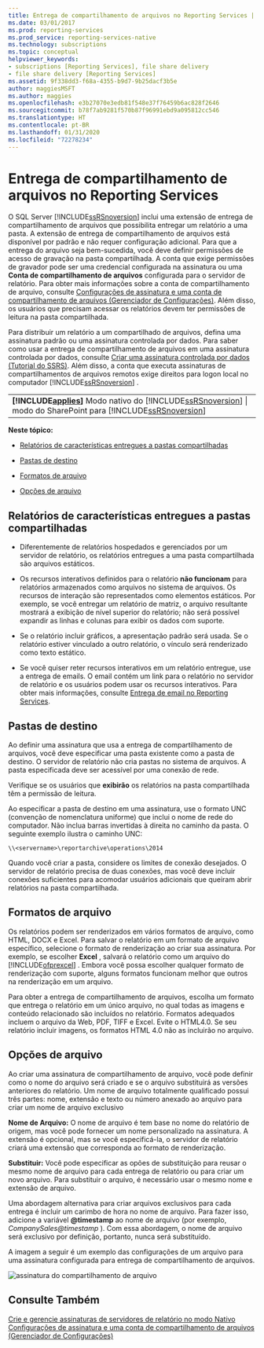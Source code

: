 ```yaml
---
title: Entrega de compartilhamento de arquivos no Reporting Services | Microsoft Docs
ms.date: 03/01/2017
ms.prod: reporting-services
ms.prod_service: reporting-services-native
ms.technology: subscriptions
ms.topic: conceptual
helpviewer_keywords:
- subscriptions [Reporting Services], file share delivery
- file share delivery [Reporting Services]
ms.assetid: 9f338dd3-f68a-4355-b9d7-9b25dacf3b5e
author: maggiesMSFT
ms.author: maggies
ms.openlocfilehash: e3b27070e3edb81f548e37f76459b6ac828f2646
ms.sourcegitcommit: b78f7ab9281f570b87f96991ebd9a095812cc546
ms.translationtype: HT
ms.contentlocale: pt-BR
ms.lasthandoff: 01/31/2020
ms.locfileid: "72278234"
---
```

# <a name="file-share-delivery-in-reporting-services"></a>Entrega de compartilhamento de arquivos no Reporting Services
  O SQL Server [!INCLUDE[ssRSnoversion](../../includes/ssrsnoversion-md.md)] inclui uma extensão de entrega de compartilhamento de arquivos que possibilita entregar um relatório a uma pasta. A extensão de entrega de compartilhamento de arquivos está disponível por padrão e não requer configuração adicional. Para que a entrega do arquivo seja bem-sucedida, você deve definir permissões de acesso de gravação na pasta compartilhada. A conta que exige permissões de gravador pode ser uma credencial configurada na assinatura ou uma **Conta de compartilhamento de arquivos** configurada para o servidor de relatório. Para obter mais informações sobre a conta de compartilhamento de arquivo, consulte [Configurações de assinatura e uma conta de compartilhamento de arquivos &#40;Gerenciador de Configurações&#41;](../../reporting-services/install-windows/subscription-settings-and-a-file-share-account-configuration-manager.md). Além disso, os usuários que precisam acessar os relatórios devem ter permissões de leitura na pasta compartilhada.  
  
 Para distribuir um relatório a um compartilhado de arquivos, defina uma assinatura padrão ou uma assinatura controlada por dados. Para saber como usar a entrega de compartilhamento de arquivos em uma assinatura controlada por dados, consulte [Criar uma assinatura controlada por dados &#40;Tutorial do SSRS&#41;](../../reporting-services/create-a-data-driven-subscription-ssrs-tutorial.md). Além disso, a conta que executa assinaturas de compartilhamentos de arquivos remotos exige direitos para logon local no computador [!INCLUDE[ssRSnoversion](../../includes/ssrsnoversion-md.md)] .  
  
||  
|-|  
|**[!INCLUDE[applies](../../includes/applies-md.md)]** Modo nativo do [!INCLUDE[ssRSnoversion](../../includes/ssrsnoversion-md.md)] &#124; modo do SharePoint para [!INCLUDE[ssRSnoversion](../../includes/ssrsnoversion-md.md)]|  
  
 **Neste tópico:**  
  
-   [Relatórios de características entregues a pastas compartilhadas](#bkmk_Characteristics)  
  
-   [Pastas de destino](#bkmk_target_folders)  
  
-   [Formatos de arquivo](#bkmk_file_formats)  
  
-   [Opções de arquivo](#bkmk_file_options)  
  
##  <a name="bkmk_Characteristics"></a> Relatórios de características entregues a pastas compartilhadas  
  
-   Diferentemente de relatórios hospedados e gerenciados por um servidor de relatório, os relatórios entregues a uma pasta compartilhada são arquivos estáticos.  
  
-   Os recursos interativos definidos para o relatório **não funcionam** para relatórios armazenados como arquivos no sistema de arquivos. Os recursos de interação são representados como elementos estáticos. Por exemplo, se você entregar um relatório de matriz, o arquivo resultante mostrará a exibição de nível superior do relatório; não será possível expandir as linhas e colunas para exibir os dados com suporte.  
  
-   Se o relatório incluir gráficos, a apresentação padrão será usada. Se o relatório estiver vinculado a outro relatório, o vínculo será renderizado como texto estático.  
  
-   Se você quiser reter recursos interativos em um relatório entregue, use a entrega de emails. O email contém um link para o relatório no servidor de relatório e os usuários podem usar os recursos interativos. Para obter mais informações, consulte [Entrega de email no Reporting Services](../../reporting-services/subscriptions/e-mail-delivery-in-reporting-services.md).  
  
##  <a name="bkmk_target_folders"></a> Pastas de destino  
 Ao definir uma assinatura que usa a entrega de compartilhamento de arquivos, você deve especificar uma pasta existente como a pasta de destino. O servidor de relatório não cria pastas no sistema de arquivos. A pasta especificada deve ser acessível por uma conexão de rede.  
  
 Verifique se os usuários que **exibirão** os relatórios na pasta compartilhada têm a permissão de leitura.  
  
 Ao especificar a pasta de destino em uma assinatura, use o formato UNC (convenção de nomenclatura uniforme) que inclui o nome de rede do computador. Não inclua barras invertidas à direita no caminho da pasta. O seguinte exemplo ilustra o caminho UNC:  
  
```  
\\<servername>\reportarchive\operations\2014  
```  
  
 Quando você criar a pasta, considere os limites de conexão desejados. O servidor de relatório precisa de duas conexões, mas você deve incluir conexões suficientes para acomodar usuários adicionais que queiram abrir relatórios na pasta compartilhada.  
  
##  <a name="bkmk_file_formats"></a> Formatos de arquivo  
 Os relatórios podem ser renderizados em vários formatos de arquivo, como HTML, DOCX e Excel. Para salvar o relatório em um formato de arquivo específico, selecione o formato de renderização ao criar sua assinatura. Por exemplo, se escolher **Excel** , salvará o relatório como um arquivo do [!INCLUDE[ofprexcel](../../includes/ofprexcel-md.md)] . Embora você possa escolher qualquer formato de renderização com suporte, alguns formatos funcionam melhor que outros na renderização em um arquivo.  
  
 Para obter a entrega de compartilhamento de arquivos, escolha um formato que entrega o relatório em um único arquivo, no qual todas as imagens e conteúdo relacionado são incluídos no relatório. Formatos adequados incluem o arquivo da Web, PDF, TIFF e Excel. Evite o HTML4.0. Se seu relatório incluir imagens, os formatos HTML 4.0 não as incluirão no arquivo.  
  
##  <a name="bkmk_file_options"></a> Opções de arquivo  
 Ao criar uma assinatura de compartilhamento de arquivo, você pode definir como o nome do arquivo será criado e se o arquivo substituirá as versões anteriores do relatório. Um nome de arquivo totalmente qualificado possui três partes: nome, extensão e texto ou número anexado ao arquivo para criar um nome de arquivo exclusivo  
  
 **Nome de Arquivo:** O nome de arquivo é tem base no nome do relatório de origem, mas você pode fornecer um nome personalizado na assinatura. A extensão é opcional, mas se você especificá-la, o servidor de relatório criará uma extensão que corresponda ao formato de renderização.  
  
 **Substituir:** Você pode especificar as opões de substituição para reusar o mesmo nome de arquivo para cada entrega de relatório ou para criar um novo arquivo. Para substituir o arquivo, é necessário usar o mesmo nome e extensão de arquivo.  
  
 Uma abordagem alternativa para criar arquivos exclusivos para cada entrega é incluir um carimbo de hora no nome de arquivo. Para fazer isso, adicione a variável **\@timestamp** ao nome de arquivo (por exemplo, *CompanySales@timestamp* ). Com essa abordagem, o nome de arquivo será exclusivo por definição, portanto, nunca será substituído.  
  
 A imagem a seguir é um exemplo das configurações de um arquivo para uma assinatura configurada para entrega de compartilhamento de arquivos.  
  
 ![assinatura do compartilhamento de arquivo](../../reporting-services/subscriptions/media/ssrs-file-share-subscription.png "assinatura do compartilhamento de arquivo")  
  
## <a name="see-also"></a>Consulte Também  
 [Crie e gerencie assinaturas de servidores de relatório no modo Nativo](../../reporting-services/subscriptions/create-and-manage-subscriptions-for-native-mode-report-servers.md)   
 [Configurações de assinatura e uma conta de compartilhamento de arquivos &#40;Gerenciador de Configurações&#41;](../../reporting-services/install-windows/subscription-settings-and-a-file-share-account-configuration-manager.md)  
  
  
